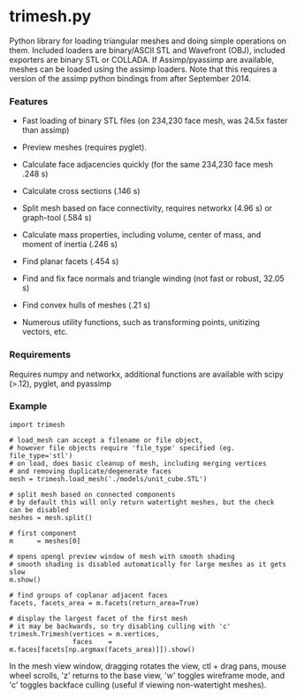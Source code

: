 trimesh.py
==========

Python library for loading triangular meshes and doing simple operations on them. Included loaders are binary/ASCII STL and Wavefront (OBJ), included exporters are binary STL or COLLADA. If Assimp/pyassimp are available, meshes can be loaded using the assimp loaders. Note that this requires a version of the assimp python bindings from after September 2014. 

### Features
* Fast loading of binary STL files (on 234,230 face mesh, was 24.5x faster than assimp)
* Preview meshes (requires pyglet). 
* Calculate face adjacencies quickly (for the same 234,230 face mesh .248 s)
* Calculate cross sections (.146 s)
* Split mesh based on face connectivity, requires networkx (4.96 s) or graph-tool (.584 s)
* Calculate mass properties, including volume, center of mass, and moment of inertia (.246 s)
* Find planar facets (.454 s)
* Find and fix face normals and triangle winding (not fast or robust, 32.05 s)

* Find convex hulls of meshes (.21 s)
* Numerous utility functions, such as transforming points, unitizing vectors, etc. 

### Requirements
Requires numpy and networkx, additional functions are available with scipy (>.12), pyglet, and pyassimp

### Example

    import trimesh
    
    # load_mesh can accept a filename or file object, 
    # however file objects require 'file_type' specified (eg. file_type='stl')
    # on load, does basic cleanup of mesh, including merging vertices 
    # and removing duplicate/degenerate faces
    mesh = trimesh.load_mesh('./models/unit_cube.STL')
    
    # split mesh based on connected components
    # by default this will only return watertight meshes, but the check can be disabled
    meshes = mesh.split() 

    # first component  
    m      = meshes[0]

    # opens opengl preview window of mesh with smooth shading
    # smooth shading is disabled automatically for large meshes as it gets slow
    m.show()
    
    # find groups of coplanar adjacent faces
    facets, facets_area = m.facets(return_area=True)
    
    # display the largest facet of the first mesh
    # it may be backwards, so try disabling culling with 'c'
    trimesh.Trimesh(vertices = m.vertices, 
                    faces    = m.faces[facets[np.argmax(facets_area)]]).show()


In the mesh view window, dragging rotates the view, ctl + drag pans, mouse wheel scrolls, 'z' returns to the base view, 'w' toggles wireframe mode, and 'c' toggles backface culling (useful if viewing non-watertight meshes).  